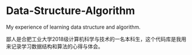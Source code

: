 # Data-Structure-Algorithm
My experience of learning data structure and algorithm.
<!--MORE-->
鄙人是合肥工业大学2018级计算机科学与技术的一名本科生，这个代码库是我用来记录学习数据结构和算法的心得与体会。
